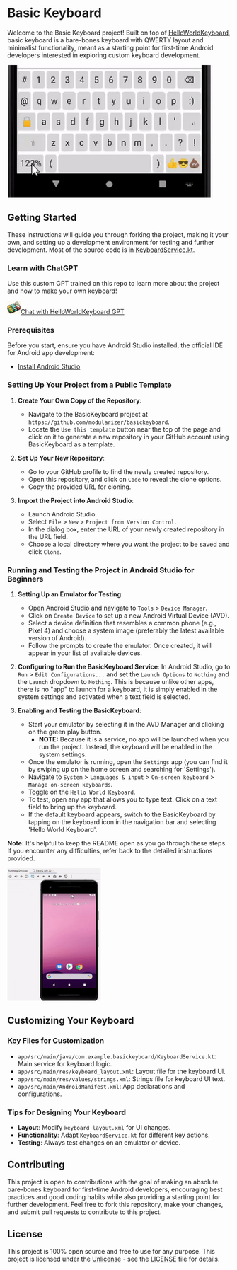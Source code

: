 # Basic Keyboard

Welcome to the Basic Keyboard project!
Built on top of [HelloWorldKeyboard](https://github.com/modularizer/helloworldkeyboard), basic keyboard
is a bare-bones keyboard with QWERTY layout and minimalist functionality, meant as a starting point for
first-time Android developers interested in exploring custom keyboard development.

<img src="./images/basic.gif" height="300"/>

## Getting Started

These instructions will guide you through forking the project, making it your own, and setting up a development environment for testing and further development.
Most of the source code is in [KeyboardService.kt](./app/src/main/java/com.example.basickeyboard/KeyboardService.kt).

### Learn with ChatGPT
Use this custom GPT trained on this repo to learn more about the project and how to make your own keyboard!

<a href="https://chat.openai.com/g/g-i1y7EpBXV-helloworldkeyboard">
    <img src="./images/logo.png" style="height:30px">Chat with HelloWorldKeyboard GPT
</a>

### Prerequisites

Before you start, ensure you have Android Studio installed, the official IDE for Android app development:

- [Install Android Studio](https://developer.android.com/studio/install)

### Setting Up Your Project from a Public Template

1. **Create Your Own Copy of the Repository**:
    - Navigate to the BasicKeyboard project at `https://github.com/modularizer/basickeyboard`.
    - Locate the `Use this template` button near the top of the page and click on it to generate a new repository in your GitHub account using BasicKeyboard as a template.

2. **Set Up Your New Repository**:
    - Go to your GitHub profile to find the newly created repository.
    - Open this repository, and click on `Code` to reveal the clone options.
    - Copy the provided URL for cloning.

3. **Import the Project into Android Studio**:
    - Launch Android Studio.
    - Select `File` > `New` > `Project from Version Control`.
    - In the dialog box, enter the URL of your newly created repository in the URL field.
    - Choose a local directory where you want the project to be saved and click `Clone`.

### Running and Testing the Project in Android Studio for Beginners

1. **Setting Up an Emulator for Testing**:
   - Open Android Studio and navigate to `Tools` > `Device Manager`.
   - Click on `Create Device` to set up a new Android Virtual Device (AVD).
   - Select a device definition that resembles a common phone (e.g., Pixel 4) and choose a system image (preferably the latest available version of Android).
   - Follow the prompts to create the emulator. Once created, it will appear in your list of available devices.

2. **Configuring to Run the BasicKeyboard Service**:
In Android Studio, go to `Run` > `Edit Configurations...` and set the `Launch Options` to `Nothing` and the `Launch` dropdown to `Nothing`. 
This is because unlike other apps, there is no "app" to launch for a keyboard, it is simply enabled in the system settings and activated when a text field is selected.

3. **Enabling and Testing the BasicKeyboard**:
   - Start your emulator by selecting it in the AVD Manager and clicking on the green play button.
     - **NOTE:** Because it is a service, no app will be launched when you run the project. Instead, the keyboard will be enabled in the system settings.
   - Once the emulator is running, open the `Settings` app (you can find it by swiping up on the home screen and searching for 'Settings').
   - Navigate to `System` > `Languages & input` > `On-screen keyboard` > `Manage on-screen keyboards`.
   - Toggle on the `Hello World Keyboard`.
   - To test, open any app that allows you to type text. Click on a text field to bring up the keyboard.
   - If the default keyboard appears, switch to the BasicKeyboard by tapping on the keyboard icon in the navigation bar and selecting 'Hello World Keyboard'.

**Note:** It's helpful to keep the README open as you go through these steps. If you encounter any difficulties, refer back to the detailed instructions provided.

<img src="./images/setup.gif" height="300"/>

## Customizing Your Keyboard
### Key Files for Customization
- `app/src/main/java/com.example.basickeyboard/KeyboardService.kt`: Main service for keyboard logic.
- `app/src/main/res/keyboard_layout.xml`: Layout file for the keyboard UI.
- `app/src/main/res/values/strings.xml`: Strings file for keyboard UI text.
- `app/src/main/AndroidManifest.xml`: App declarations and configurations.

### Tips for Designing Your Keyboard
- **Layout**: Modify `keyboard_layout.xml` for UI changes.
- **Functionality**: Adapt `KeyboardService.kt` for different key actions.
- **Testing**: Always test changes on an emulator or device.

## Contributing

This project is open to contributions with the goal of making an absolute bare-bones keyboard for first-time Android developers,
encouraging best practices and good coding habits while also providing a starting point for further development.
Feel free to fork this repository, make your changes, and submit pull requests to contribute to this project.

## License

This project is 100% open source and free to use for any purpose.
This project is licensed under the [Unlicense](https://unlicense.org) - see the [LICENSE](LICENSE) file for details.

